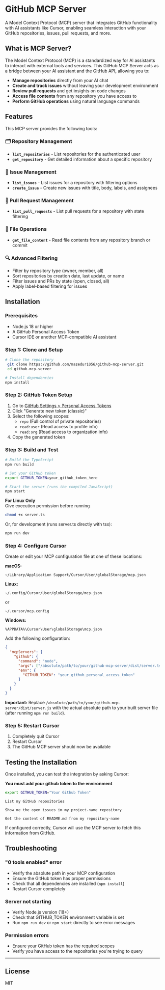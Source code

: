 # GitHub MCP Server

A Model Context Protocol (MCP) server that integrates GitHub functionality with AI assistants like Cursor, enabling seamless interaction with your GitHub repositories, issues, pull requests, and more.

## What is MCP Server?

The Model Context Protocol (MCP) is a standardized way for AI assistants to interact with external tools and services. This GitHub MCP Server acts as a bridge between your AI assistant and the GitHub API, allowing you to:

- **Manage repositories** directly from your AI chat
- **Create and track issues** without leaving your development environment
- **Review pull requests** and get insights on code changes
- **Access file contents** from any repository you have access to
- **Perform GitHub operations** using natural language commands

## Features

This MCP server provides the following tools:

### 🗂️ Repository Management
- **`list_repositories`** - List repositories for the authenticated user
- **`get_repository`** - Get detailed information about a specific repository

### 🐛 Issue Management
- **`list_issues`** - List issues for a repository with filtering options
- **`create_issue`** - Create new issues with title, body, labels, and assignees

### 🔄 Pull Request Management
- **`list_pull_requests`** - List pull requests for a repository with state filtering

### 📄 File Operations
- **`get_file_content`** - Read file contents from any repository branch or commit

### 🔍 Advanced Filtering
- Filter by repository type (owner, member, all)
- Sort repositories by creation date, last update, or name
- Filter issues and PRs by state (open, closed, all)
- Apply label-based filtering for issues

## Installation

### Prerequisites

- Node.js 18 or higher
- A GitHub Personal Access Token
- Cursor IDE or another MCP-compatible AI assistant

### Step 1: Clone and Setup

```bash
# Clone the repository
 git clone https://github.com/mazedur1056/github-mcp-server.git
 cd github-mcp-server

# Install dependencies
npm install
```

### Step 2: GitHub Token Setup

1. Go to [GitHub Settings > Personal Access Tokens](https://github.com/settings/tokens)
2. Click "Generate new token (classic)"
3. Select the following scopes:
   - `repo` (Full control of private repositories)
   - `read:user` (Read access to profile info)
   - `read:org` (Read access to organization info)
4. Copy the generated token

### Step 3: Build and Test

```bash
# Build the TypeScript
npm run build

# Set your GitHub token
export GITHUB_TOKEN=your_github_token_here

# Start the server (runs the compiled JavaScript)
npm start
```

**For Linux Only**\
Give execution permission before running
```bash
chmod +x server.ts
```

Or, for development (runs server.ts directly with tsx):

```bash
npm run dev
```

### Step 4: Configure Cursor

Create or edit your MCP configuration file at one of these locations:

**macOS:**
```
~/Library/Application Support/Cursor/User/globalStorage/mcp.json
```

**Linux:**
```
~/.config/Cursor/User/globalStorage/mcp.json
```
or
```
~/.cursor/mcp.config
```

**Windows:**
```
%APPDATA%\Cursor\User\globalStorage\mcp.json
```

Add the following configuration:

```json
{
  "mcpServers": {
    "github": {
      "command": "node",
      "args": ["/absolute/path/to/your/github-mcp-server/dist/server.ts"],
      "env": {
        "GITHUB_TOKEN": "your_github_personal_access_token"
      }
    }
  }
}
```

**Important:** Replace `/absolute/path/to/your/github-mcp-server/dist/server.js` with the actual absolute path to your built server file (after running `npm run build`).

### Step 5: Restart Cursor

1. Completely quit Cursor
2. Restart Cursor
3. The GitHub MCP server should now be available

## Testing the Installation

Once installed, you can test the integration by asking Cursor:

**You must add your github token to the environment**
```bash
export GITHUB_TOKEN="Your Github Token"
```

```
List my GitHub repositories
```

```
Show me the open issues in my project-name repository
```

```
Get the content of README.md from my repository-name
```

If configured correctly, Cursor will use the MCP server to fetch this information from GitHub.

## Troubleshooting

### "0 tools enabled" error
- Verify the absolute path in your MCP configuration
- Ensure the GitHub token has proper permissions
- Check that all dependencies are installed (`npm install`)
- Restart Cursor completely

### Server not starting
- Verify Node.js version (18+)
- Check that GITHUB_TOKEN environment variable is set
- Run `npm run dev` or `npm start` directly to see error messages

### Permission errors
- Ensure your GitHub token has the required scopes
- Verify you have access to the repositories you're trying to query

---


## License

MIT
